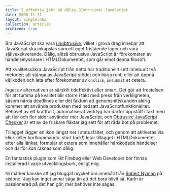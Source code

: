 ```yaml
---
title: I effektiv jakt på dålig (Obtrusive) JavaScript
date: 2008-11-11
layout: single.hbs
collection: articles
archived: true
---
```

Bra JavaScript ska vara
[unobtrusive](http://en.wikipedia.org/wiki/Unobtrusive_JavaScript "Wikipedia: Unobtrusive JavaScript"),
vilket i grova drag innebär att JavaScript ska inkapslas som ett eget
fristående lager och vara självexekverande. Dålig, alltså obtrusive
JavaScript är förekomsten av händelselyssnare i HTMLDokumentet, som går
emot denna filosofi.

Att kvalitetssäkra JavaScript från detta har traditionellt sett
inneburit två metoder; att stänga av JavaScript-stödet och härja runt,
eller att öppna källkoden och leta efter förekomster av `onclick`,
`onsubmit` et cetera.

Inget av alternativen är särskilt tideffektivt eller smart. Det gör att
frestelsen för att tumma på kvalitet blir större i takt med press från
verkligheten, såsom hårda deadlines eller det faktum att
genomsnittskunden aldrig kommer att använda produkten med nedsatt
JavaScriptfunktionalitet. Behovet av ett kraftfullt, automatiserat
verktyg har därför uppstått i takt med att fler och fler sidor använder
mer JavaScript, och [Obtrusive JavaScript
Checker](https://addons.mozilla.org/en-US/firefox/addon/9505 "Obtrusive JavaScript Checker 0.81")
är ett av de friskare fläktar jag sett för att råda bot på problemet.

Tillägget lägger en ikon längst ner i statusfältet, och genom att
aktiveras via klick (eller kortkommando, stort tack!) letar tillägget i
HTMLDokumentet efter alla länkar, formulär et cetera som innehåller
hårdkodade händelser och därför *kan* räknas som dålig.

En fantastisk plugin som likt Firebug eller Web Developer bör finnas
installerad i varje utvecklingsburk, enligt mig.

Ni märker kanske att jag bloggat mycket om innehåll från [Robert
Nyman](http://robertnyman.com) på sistone. Jag kan inget annat säga än
att det bara blivit så. Karln är passionerad på det han gör, mer behöver
inte sägas.